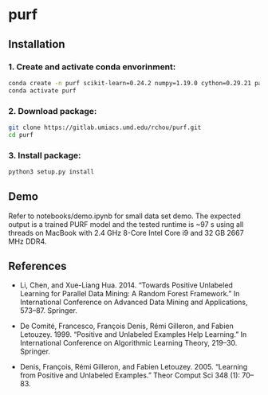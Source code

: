purf
====

## Installation
### 1. Create and activate conda envorinment:
``` bash
conda create -n purf scikit-learn=0.24.2 numpy=1.19.0 cython=0.29.21 pandas 1.3.2
conda activate purf
```

### 2. Download package:
``` bash
git clone https://gitlab.umiacs.umd.edu/rchou/purf.git
cd purf
``` 

### 3. Install package:
``` bash
python3 setup.py install
```

## Demo
Refer to notebooks/demo.ipynb for small data set demo. The expected output is a trained PURF model and the tested runtime is ~97 s using all threads on MacBook with 2.4 GHz 8-Core Intel Core i9 and 32 GB 2667 MHz DDR4.

## References
- Li, Chen, and Xue-Liang Hua. 2014. “Towards Positive Unlabeled Learning for Parallel Data Mining: A Random Forest Framework.” In International Conference on Advanced Data Mining and Applications, 573–87. Springer.

- De Comité, Francesco, François Denis, Rémi Gilleron, and Fabien Letouzey. 1999. “Positive and Unlabeled Examples Help Learning.” In International Conference on Algorithmic Learning Theory, 219–30. Springer.

- Denis, François, Rémi Gilleron, and Fabien Letouzey. 2005. “Learning from Positive and Unlabeled Examples.” Theor Comput Sci 348 (1): 70–83.
